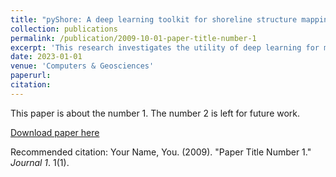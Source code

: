 ```yaml
---
title: "pyShore: A deep learning toolkit for shoreline structure mapping with high-resolution orthographic imagery and convolutional neural networks"
collection: publications
permalink: /publication/2009-10-01-paper-title-number-1
excerpt: 'This research investigates the utility of deep learning for mapping shoreline armoring structures, emphasizing computationally efficient methods for semi-automated delineation using high-resolution imagery. The ResNet18-based Pyramid Attention Network (PAN) architecture demonstrated a 72% overall accuracy, with notable precision of 80% and 94% for breakwaters and groins, respectively. This lightweight implementation enables swift processing of 1.5 kilometers of shoreline in 1.4 seconds (GPU) to 2.16 seconds (CPU) within simulated user environments. The study also introduces pyShore, providing a deep learning algorithm for human coders to incorporate into a semi-automated workflow.'
date: 2023-01-01
venue: 'Computers & Geosciences'
paperurl: 
citation: 
---
```

This paper is about the number 1. The number 2 is left for future work.

[Download paper here](http://academicpages.github.io/files/paper1.pdf)

Recommended citation: Your Name, You. (2009). "Paper Title Number 1." <i>Journal 1</i>. 1(1).